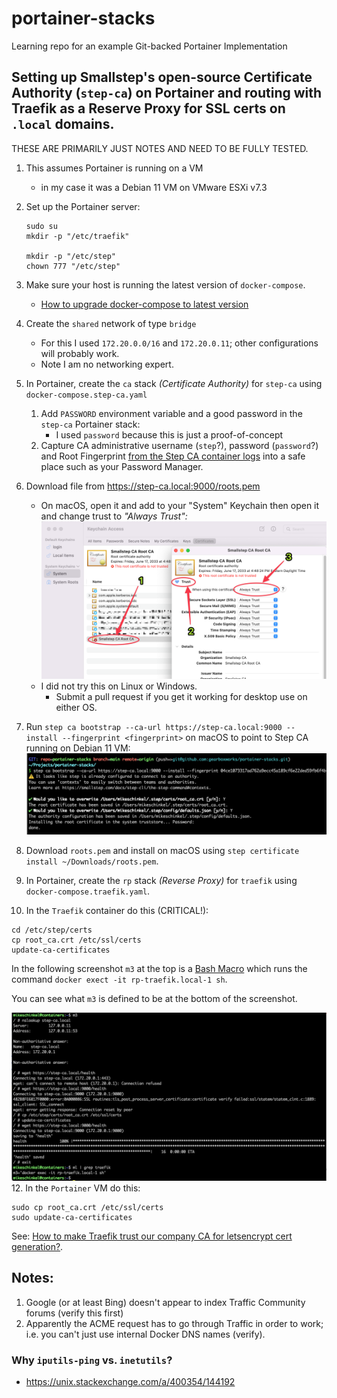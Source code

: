 # portainer-stacks
Learning repo for an example Git-backed Portainer Implementation


## Setting up Smallstep's open-source Certificate Authority (`step-ca`) on Portainer and routing with Traefik as a Reserve Proxy for SSL certs on `.local` domains.

THESE ARE PRIMARILY JUST NOTES AND NEED TO BE FULLY TESTED.


1. This assumes Portainer is running on a VM 
   * in my case it was a Debian 11 VM on VMware ESXi v7.3
 
2. Set up the Portainer server:
   ```
   sudo su
   mkdir -p "/etc/traefik"
   
   mkdir -p "/etc/step"
   chown 777 "/etc/step"
   ```
3. Make sure your host is running the latest version of `docker-compose`. 
   * [How to upgrade docker-compose to latest version](https://stackoverflow.com/questions/49839028/how-to-upgrade-docker-compose-to-latest-version)

4. Create the `shared` network of type `bridge` 
   * For this I used `172.20.0.0/16` and  `172.20.0.11`; other configurations will probably work.
   * Note I am no networking expert.

5. In Portainer, create the `ca` stack _(Certificate Authority)_ for `step-ca` using `docker-compose.step-ca.yaml`
    1. Add `PASSWORD` environment variable and a good password in the `step-ca` Portainer stack:
       * I used `password` because this is just a proof-of-concept 
    2. Capture CA administrative username (`step`?), password (`password`?) and Root Fingerprint [from the Step CA container logs](https://youtu.be/COuqmqvCVEc?t=89) into a safe place such as your Password Manager.
   
6. Download file from https://step-ca.local:9000/roots.pem 
   * On macOS, open it and add to your "System" Keychain then open it and change trust to _"Always Trust":_
      ![](assets/macos-trust-cert-in-keychain.png)
   * I did not try this on Linux or Windows.
     * Submit a pull request if you get it working for desktop use on either OS. 

7. Run `step ca bootstrap --ca-url https://step-ca.local:9000 --install --fingerprint <fingerprint>` on macOS to point to Step CA running on Debian 11 VM:
   ![](assets/step-ca-bootstrap.png)

8. Download `roots.pem` and install on macOS using `step certificate install ~/Downloads/roots.pem`.

9. In Portainer, create the `rp` stack _(Reverse Proxy)_ for `traefik` using `docker-compose.traefik.yaml`.

10. In the `Traefik` container do this (CRITICAL!):
   ```
   cd /etc/step/certs
   cp root_ca.crt /etc/ssl/certs
   update-ca-certificates
 ```
In the following screenshot `m3` at the top is a [Bash Macro](https://github.com/mikeschinkel/bash-macros) which runs the command `docker exect -it rp-traefik.local-1 sh`. 

You can see what `m3` is defined to be at the bottom of the screenshot.

![](assets/update-ca-certificates.png)
12. In the `Portainer` VM do this:
   ```
   sudo cp root_ca.crt /etc/ssl/certs
   sudo update-ca-certificates
  ```

See: [How to make Traefik trust our company CA for letsencrypt cert generation?](https://stackoverflow.com/questions/66154279/how-to-make-traefik-trust-our-company-ca-for-letsencrypt-cert-generation).


## Notes:
1. Google (or at least Bing) doesn't appear to index Traffic Community forums (verify this first)
2. Apparently the ACME request has to go through Traffic in order to work; i.e. you can't just use internal Docker DNS names (verify).



### Why `iputils-ping` vs. `inetutils`?
- https://unix.stackexchange.com/a/400354/144192